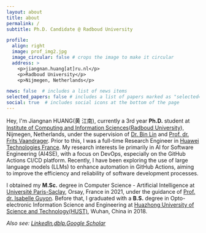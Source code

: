 ```yaml
---
layout: about
title: about
permalink: /
subtitle: Ph.D. Candidate @ Radboud University

profile:
  align: right
  image: prof_img2.jpg
  image_circular: false # crops the image to make it circular
  address: >
    <p>jiangnan.huang[at]ru.nl</p>
    <p>Radboud University</p>
    <p>Nijmegen, Netherlands</p>

news: false  # includes a list of news items
selected_papers: false # includes a list of papers marked as "selected={true}"
social: true  # includes social icons at the bottom of the page
---
```


Hey, I'm Jiangnan HUANG(黄 江南), currently a 3rd year **Ph.D.** student at [Institute of Computing and Information Sciences](https://www.ru.nl/icis/)([Radboud University](https://www.ru.nl/)), Nijmegen, Netherlands, under the supervision of [Dr. Bin Lin](https://binlin.info/index.html) and [Prof. dr. Frits Vaandrager](http://www.cs.ru.nl/F.Vaandrager/). Prior to this, I was a full-time Research Engineer in [Huawei Technologies France](https://www.huawei.com/fr/). My research interests lie primarily in AI for Software Engineering (AI4SE), with a focus on DevOps, especially on the GitHub Actions CI/CD platform. Recently, I have been exploring the use of large language models (LLMs) to enhance automation in GitHub Actions, aiming to improve the efficiency and reliability of software development processes.

I obtained my **M.Sc.** degree in Computer Science - Artificial Intelligence at [Université Paris-Saclay](https://www.universite-paris-saclay.fr/), Orsay, France in 2021, under the guidance of [Prof. dr. Isabelle Guyon](https://guyon.chalearn.org/). Before that, I graduated with a **B.S.** degree in Opto-electronic Information Science and Engineering at [Huazhong University of Science and Technology(HUST)](http://english.hust.edu.cn/), Wuhan, China in 2018.

*Also see: [LinkedIn](https://www.linkedin.com/in/jiangnan-huang-bb798b182/),[dblp](https://dblp.org/pid/198/9841-1.html),[Google Scholar](https://scholar.google.com/citations?user=GUY1R9QAAAAJ&hl=en)*

